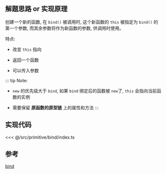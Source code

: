 ## 解题思路 or 实现原理

创建一个新的函数, 在 `bind()` 被调用时, 这个新函数的 `this` 被指定为 `bind()` 的第一个参数, 而其余参数将作为新函数的参数, 供调用时使用。

特点:

- 改变 `this` 指向

- 返回一个函数

- 可以传入参数

::: tip
Note:

- `new` 的优先级大于 `bind`, 如果 `bind` 绑定后的函数被 `new`了, `this` 会指向当前函数的实例

- 需要保留 **原函数的原型链** 上的属性和方法
:::

## 实现代码

<<< @/src/primitive/bind/index.ts

## 参考

[bind](https://developer.mozilla.org/zh-CN/docs/Web/JavaScript/Reference/Global_Objects/Function/bind)
